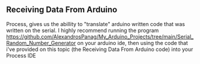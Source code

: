 Receiving Data From Arduino
-----

Process, gives us the abillity to "translate" arduino written code that was written on the serial. I highly recommend running the program https://github.com/AlexandrosPanag/My_Arduino_Projects/tree/main/Serial_Random_Number_Generator on your arduino ide, then using the code that i've provided on this topic (the Receiving Data From Arduino code) into your Process IDE

